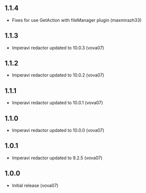 1.1.4
-----
- Fixes for use GetAction with fileManager plugin (maxmirazh33)

1.1.3
-----
- Imperavi redactor updated to 10.0.3 (vova07)

1.1.2
-----
- Imperavi redactor updated to 10.0.2 (vova07)

1.1.1
-----
- Imperavi redactor updated to 10.0.1 (vova07)

1.1.0
-----
- Imperavi redactor updated to 10.0.0 (vova07)

1.0.1
-----

- Imperavi redactor updated to 9.2.5 (vova07)

1.0.0
-----

- Initial release (vova07)